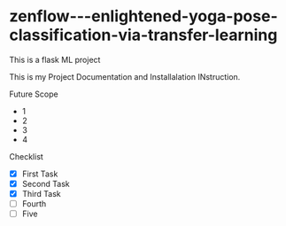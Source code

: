 # zenflow---enlightened-yoga-pose-classification-via-transfer-learning
This is a flask ML project


This is my Project Documentation and Installalation INstruction. 

Future Scope

 - 1
 - 2
 - 3
 - 4

Checklist

- [x] First Task
- [x] Second Task
- [x] Third Task
- [ ]  Fourth
- [ ]  Five
